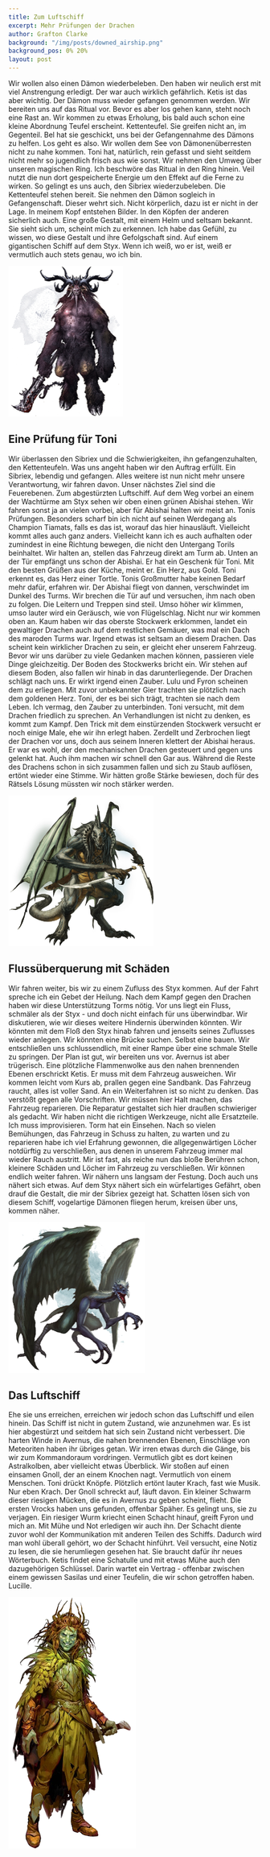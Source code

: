 ```yaml
---
title: Zum Luftschiff
excerpt: Mehr Prüfungen der Drachen
author: Grafton Clarke
background: "/img/posts/downed_airship.png"
background_pos: 0% 20%
layout: post
---
```


Wir wollen also einen Dämon wiederbeleben. Den haben wir neulich erst mit viel
Anstrengung erledigt. Der war auch wirklich gefährlich. Ketis ist das aber
wichtig. Der Dämon muss wieder gefangen genommen werden. Wir bereiten uns auf
das Ritual vor. Bevor es aber los gehen kann, steht noch eine Rast an. Wir
kommen zu etwas Erholung, bis bald auch schon eine kleine Abordnung Teufel
erscheint. Kettenteufel. Sie greifen nicht an, im Gegenteil. Bel hat sie
geschickt, uns bei der Gefangennahme des Dämons zu helfen. Los geht es also. Wir
wollen dem See von Dämonenüberresten nicht zu nahe kommen. Toni hat, natürlich,
rein gefasst und sieht seitdem nicht mehr so jugendlich frisch aus wie sonst.
Wir nehmen den Umweg über unseren magischen Ring. Ich beschwöre das Ritual in
den Ring hinein. Veil nutzt die nun dort gespeicherte Energie um den Effekt auf
die Ferne zu wirken. So gelingt es uns auch, den Sibriex wiederzubeleben. Die
Kettenteufel stehen bereit. Sie nehmen den Dämon sogleich in Gefangenschaft.
Dieser wehrt sich. Nicht körperlich, dazu ist er nicht in der Lage. In meinem
Kopf entstehen Bilder. In den Köpfen der anderen sicherlich auch. Eine große
Gestalt, mit einem Helm und seltsam bekannt. Sie sieht sich um, scheint mich zu
erkennen. Ich habe das Gefühl, zu wissen, wo diese Gestalt und ihre Gefolgschaft
sind. Auf einem gigantischen Schiff auf dem Styx. Wenn ich weiß, wo er ist, weiß
er vermutlich auch stets genau, wo ich bin.

![Baphomet](/img/posts/baphomet.png)

## Eine Prüfung für Toni

Wir überlassen den Sibriex und die Schwierigkeiten, ihn gefangenzuhalten, den
Kettenteufeln. Was uns angeht haben wir den Auftrag erfüllt. Ein Sibriex,
lebendig und gefangen. Alles weitere ist nun nicht mehr unsere Verantwortung,
wir fahren davon. Unser nächstes Ziel sind die Feuerebenen. Zum abgestürzten
Luftschiff. Auf dem Weg vorbei an einem der Wachtürme am Styx sehen wir oben
einen grünen Abishai stehen. Wir fahren sonst ja an vielen vorbei, aber für
Abishai halten wir meist an. Tonis Prüfungen. Besonders scharf bin ich nicht auf
seinen Werdegang als Champion Tiamats, falls es das ist, worauf das hier
hinausläuft. Vielleicht kommt alles auch ganz anders. Vielleicht kann ich es
auch aufhalten oder zumindest in eine Richtung bewegen, die nicht den Untergang
Torils beinhaltet. Wir halten an, stellen das Fahrzeug direkt am Turm ab. Unten
an der Tür empfängt uns schon der Abishai. Er hat ein Geschenk für Toni. Mit den
besten Grüßen aus der Küche, meint er. Ein Herz, aus Gold. Toni erkennt es, das
Herz einer Tortle. Tonis Großmutter habe keinen Bedarf mehr dafür, erfahren wir.
Der Abishai fliegt von dannen, verschwindet im Dunkel des Turms. Wir brechen die
Tür auf und versuchen, ihm nach oben zu folgen. Die Leitern und Treppen sind
steil. Umso höher wir klimmen, umso lauter wird ein Geräusch, wie von
Flügelschlag. Nicht nur wir kommen oben an. Kaum haben wir das oberste Stockwerk
erklommen, landet ein gewaltiger Drachen auch auf dem restlichen Gemäuer, was
mal ein Dach des maroden Turms war. Irgend etwas ist seltsam an diesem Drachen.
Das scheint kein wirklicher Drachen zu sein, er gleicht eher unserem Fahrzeug.
Bevor wir uns darüber zu viele Gedanken machen können, passieren viele Dinge
gleichzeitig. Der Boden des Stockwerks bricht ein. Wir stehen auf diesem Boden,
also fallen wir hinab in das darunterliegende. Der Drachen schlägt nach uns. Er
wirkt irgend einen Zauber. Lulu und Fyron scheinen dem zu erliegen. Mit zuvor
unbekannter Gier trachten sie plötzlich nach dem goldenen Herz. Toni, der es bei
sich trägt, trachten sie nach dem Leben. Ich vermag, den Zauber zu unterbinden.
Toni versucht, mit dem Drachen friedlich zu sprechen. An Verhandlungen ist nicht
zu denken, es kommt zum Kampf. Den Trick mit dem einstürzenden Stockwerk
versucht er noch einige Male, ehe wir ihn erlegt haben. Zerdellt und Zerbrochen
liegt der Drachen vor uns, doch aus seinem Inneren klettert der Abishai heraus.
Er war es wohl, der den mechanischen Drachen gesteuert und gegen uns gelenkt
hat. Auch ihm machen wir schnell den Gar aus. Während die Reste des Drachens
schon in sich zusammen fallen und sich zu Staub auflösen, ertönt wieder eine
Stimme. Wir hätten große Stärke bewiesen, doch für des Rätsels Lösung müssten
wir noch stärker werden.

![Abishai](/img/posts/abishai2.png)

## Flussüberquerung mit Schäden

Wir fahren weiter, bis wir zu einem Zufluss des Styx kommen. Auf der Fahrt
spreche ich ein Gebet der Heilung. Nach dem Kampf gegen den Drachen haben wir
diese Unterstützung Torms nötig. Vor uns liegt ein Fluss, schmäler als der Styx -
und doch nicht einfach für uns überwindbar. Wir diskutieren, wie wir dieses
weitere Hindernis überwinden könnten. Wir könnten mit dem Floß den Styx hinab
fahren und jenseits seines Zuflusses wieder anlegen. Wir könnten eine Brücke
suchen. Selbst eine bauen. Wir entschließen uns schlussendlich, mit einer Rampe
über eine schmale Stelle zu springen. Der Plan ist gut, wir bereiten uns vor.
Avernus ist aber trügerisch. Eine plötzliche Flammenwolke aus den nahen
brennenden Ebenen erschrickt Ketis. Er muss mit dem Fahrzeug ausweichen. Wir
kommen leicht vom Kurs ab, prallen gegen eine Sandbank. Das Fahrzeug raucht,
alles ist voller Sand. An ein Weiterfahren ist so nicht zu denken. Das verstößt
gegen alle Vorschriften. Wir müssen hier Halt machen, das Fahrzeug reparieren.
Die Reparatur gestaltet sich hier draußen schwieriger als gedacht. Wir haben
nicht die richtigen Werkzeuge, nicht alle Ersatzteile. Ich muss improvisieren.
Torm hat ein Einsehen. Nach so vielen Bemühungen, das Fahrzeug in Schuss zu
halten, zu warten und zu reparieren habe ich viel Erfahrung gewonnen, die
allgegenwärtigen Löcher notdürftig zu verschließen, aus denen in unserem
Fahrzeug immer mal wieder Rauch austritt. Mir ist fast, als reiche nun das bloße
Berühren schon, kleinere Schäden und Löcher im Fahrzeug zu verschließen. Wir
können endlich weiter fahren. Wir nähern uns langsam der Festung. Doch auch uns
nähert sich etwas. Auf dem Styx nähert sich ein würfelartiges Gefährt, oben
drauf die Gestalt, die mir der Sibriex gezeigt hat. Schatten lösen sich von
diesem Schiff, vogelartige Dämonen fliegen herum, kreisen über uns, kommen
näher.

![Vrock](/img/posts/vrock.png)

## Das Luftschiff

Ehe sie uns erreichen, erreichen wir jedoch schon das Luftschiff und eilen
hinein. Das Schiff ist nicht in gutem Zustand, wie anzunehmen war. Es ist hier
abgestürzt und seitdem hat sich sein Zustand nicht verbessert. Die harten Winde
in Avernus, die nahen brennenden Ebenen, Einschläge von Meteoriten haben ihr
übriges getan. Wir irren etwas durch die Gänge, bis wir zum Kommandoraum
vordringen. Vermutlich gibt es dort keinen Astralkolben, aber vielleicht etwas
Überblick. Wir stoßen auf einen einsamen Gnoll, der an einem Knochen nagt.
Vermutlich von einem Menschen. Toni drückt Knöpfe. Plötzlich ertönt lauter
Krach, fast wie Musik. Nur eben Krach. Der Gnoll schreckt auf, läuft davon. Ein
kleiner Schwarm dieser riesigen Mücken, die es in Avernus zu geben scheint,
flieht. Die ersten Vrocks haben uns gefunden, offenbar Späher. Es gelingt uns,
sie zu verjagen. Ein riesiger Wurm kriecht einen Schacht hinauf, greift Fyron
und mich an. Mit Mühe und Not erledigen wir auch ihn. Der Schacht diente zuvor
wohl der Kommunikation mit anderen Teilen des Schiffs. Dadurch wird man wohl
überall gehört, wo der Schacht hinführt. Veil versucht, eine Notiz zu lesen, die
sie herumliegen gesehen hat. Sie braucht dafür ihr neues Wörterbuch. Ketis
findet eine Schatulle und mit etwas Mühe auch den dazugehörigen Schlüssel. Darin
wartet ein Vertrag - offenbar zwischen einem gewissen Sasilas und einer
Teufelin, die wir schon getroffen haben. Lucille.

![Sasilas](/img/posts/sasilas.png)
